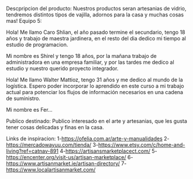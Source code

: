 
Descpripcion del producto: 
Nuestros productos seran artesanias de vidrio, tendremos distintos tipos de vajilla, adornos para la casa y muchas cosas mas! 
Equipo 5:

Hola! Me llamo Caro Shlian, el año pasado termine el secundario, tengo 18 años y trabajo de maestra jardinera, en el resto del dia dedico mi tiempo al estudio de programacion.

Mi nombre es Shirel y tengo 18 años, por la mañana trabajo de administradora en una empresa familiar, y por las tardes me dedico al estudio y nuestro querido proyecto integrador.

Hola! Me llamo Walter Mattioz, tengo 31 años y me dedico al mundo de la logística.
Espero poder incorporar lo aprendido en este curso a mi trabajo actual para potenciar los flujos de información necesarios en una cadena de suministro.

Mi nombre es Fer...

Publico destinado: 
Publico interesado en el arte y artesanias, que les gusta tener cosas delicadas y finas en la casa.

Links de inspiracion:
1-https://ofelia.com.ar/arte-y-manualidades
2-https://mercadowayuu.com/tienda/
3-https://www.etsy.com/c/home-and-living?ref=catnav-891
4-https://artisansmarketplacect.com/
5-https://encenter.org/visit-us/artisan-marketplace/
6-https://www.artisanmarket.ie/artisan-directory/
7-https://www.localartisanmarket.com/